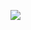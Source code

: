 ![](https://scontent.fsub1-1.fna.fbcdn.net/v/t1.0-9/19429958_1948511228724508_7523818690583492302_n.jpg?oh=414aed1a6d16fb67b384a645d93414ac&oe=59E2E827)
